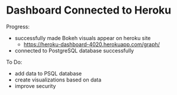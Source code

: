 # Dashboard Connected to Heroku
Progress:
- successfully made Bokeh visuals appear on heroku site
  - https://heroku-dashboard-4020.herokuapp.com/graph/
- connected to PostgreSQL database successfully

To Do:
- add data to PSQL database
- create visualizations based on data
- improve security 